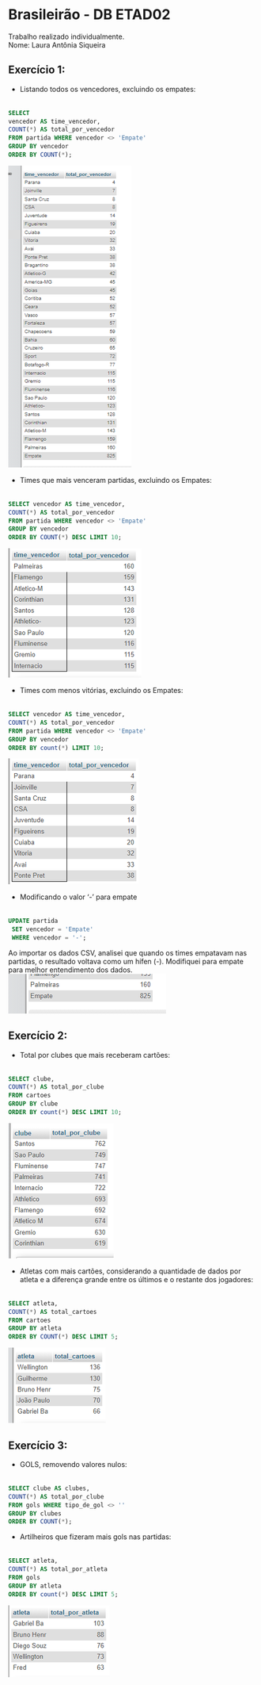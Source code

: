 # Brasileirão - DB ETAD02
Trabalho realizado individualmente.\
Nome: Laura Antônia Siqueira
## Exercício 1:
* Listando todos os vencedores, excluindo os empates:

```sql

SELECT
vencedor AS time_vencedor,
COUNT(*) AS total_por_vencedor
FROM partida WHERE vencedor <> 'Empate'
GROUP BY vencedor
ORDER BY COUNT(*);

```
![Total de times vencedores - imagem](./img/todos-os-times-venc.png)

* Times que mais venceram partidas, excluindo os Empates:

```sql

SELECT vencedor AS time_vencedor, 
COUNT(*) AS total_por_vencedor 
FROM partida WHERE vencedor <> 'Empate' 
GROUP BY vencedor 
ORDER BY COUNT(*) DESC LIMIT 10;

```
![Total dos 10 times que mais venceram partidas - imagem](./img/top-10-venc-part.png)

* Times com menos vitórias, excluindo os Empates:

```sql

SELECT vencedor AS time_vencedor, 
COUNT(*) AS total_por_vencedor 
FROM partida WHERE vencedor <> 'Empate' 
GROUP BY vencedor 
ORDER BY count(*) LIMIT 10;

```
![Top 10 times com menos vitórias](./img/top-10-menosvix-part.png)

* Modificando o valor ‘-’ para empate

```sql

UPDATE partida 
 SET vencedor = 'Empate' 
 WHERE vencedor = '-';

```

Ao importar os dados CSV, analisei que quando os times empatavam nas partidas, o resultado voltava como um hífen (-). Modifiquei para empate para melhor entendimento dos dados.
![Empate - imagem](./img/empate.png)

## Exercício 2:

* Total por clubes que mais receberam cartões:

```sql

SELECT clube,
COUNT(*) AS total_por_clube 
FROM cartoes 
GROUP BY clube 
ORDER BY count(*) DESC LIMIT 10;

```

![Clubes com mais cartões - imagem](./img/clubes-mais-cart.png)

* Atletas com mais cartões, considerando a quantidade de dados por atleta e a diferença grande entre os últimos e o restante dos jogadores:

```sql

SELECT atleta, 
COUNT(*) AS total_cartoes
FROM cartoes
GROUP BY atleta
ORDER BY COUNT(*) DESC LIMIT 5;

```
![Atletas com mais cartões - imagem](./img/atletas-mais-cart.png)

## Exercício 3:

* GOLS, removendo valores nulos:

```sql

SELECT clube AS clubes, 
COUNT(*) AS total_por_clube 
FROM gols WHERE tipo_de_gol <> '' 
GROUP BY clubes 
ORDER BY COUNT(*);

```

* Artilheiros que fizeram mais gols nas partidas:

```sql

SELECT atleta, 
COUNT(*) AS total_por_atleta 
FROM gols 
GROUP BY atleta 
ORDER BY count(*) DESC LIMIT 5;

```
![Artilheiros que mais fizeram gols - imagem](./img/artilheiros-com-mais-gols.png)